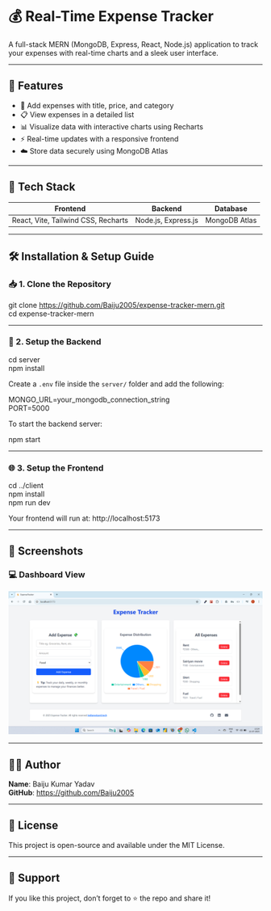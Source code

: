 # 💰 Real-Time Expense Tracker

A full-stack MERN (MongoDB, Express, React, Node.js) application to track your expenses with real-time charts and a sleek user interface.

---

## 🚀 Features

- 📝 Add expenses with title, price, and category
- 📋 View expenses in a detailed list
- 📊 Visualize data with interactive charts using Recharts
- ⚡ Real-time updates with a responsive frontend
- ☁️ Store data securely using MongoDB Atlas

---

## 🧰 Tech Stack

| Frontend                              | Backend            | Database      |
|---------------------------------------|---------------------|---------------|
| React, Vite, Tailwind CSS, Recharts  | Node.js, Express.js | MongoDB Atlas |

---

## 🛠️ Installation & Setup Guide

### 📥 1. Clone the Repository

git clone https://github.com/Baiju2005/expense-tracker-mern.git  
cd expense-tracker-mern

---

### 🔌 2. Setup the Backend

cd server  
npm install

Create a `.env` file inside the `server/` folder and add the following:

MONGO_URL=your_mongodb_connection_string  
PORT=5000

To start the backend server:

npm start

---

### 🌐 3. Setup the Frontend

cd ../client  
npm install  
npm run dev

Your frontend will run at: http://localhost:5173

---

## 📸 Screenshots

### 💻 Dashboard View

![Dashboard Screenshot](./client/public/dashboard.png)


---

## 🙋‍♂️ Author

**Name**: Baiju Kumar Yadav  
**GitHub**: https://github.com/Baiju2005

---

## 📄 License

This project is open-source and available under the MIT License.

---

## 🌟 Support

If you like this project, don’t forget to ⭐ the repo and share it!
